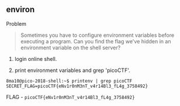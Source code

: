 ## environ

Problem

>Sometimes you have to configure environment variables before executing a program. Can you find the flag we've hidden in an environment variable on the shell server?

1. login online shell.

2. print environment variables and grep 'picoCTF'.
```
8ma10@pico-2018-shell:~$ printenv | grep picoCTF
SECRET_FLAG=picoCTF{eNv1r0nM3nT_v4r14Bl3_fL4g_3758492}
```

FLAG - `picoCTF{eNv1r0nM3nT_v4r14Bl3_fL4g_3758492}`